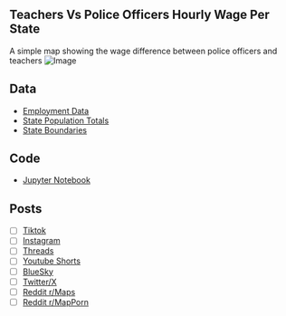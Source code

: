 ##  Teachers Vs Police Officers Hourly Wage Per State
A simple map showing the wage difference between police officers and teachers
![Image](https://drive.google.com/uc?export=view&id=)

## Data
* [Employment Data](https://www.bls.gov/oes/current/oessrcst.htm)
* [State Population Totals](https://www.census.gov/data/tables/time-series/demo/popest/2020s-state-total.html)
* [State Boundaries](https://www.census.gov/geographies/mapping-files/time-series/geo/carto-boundary-file.html)

## Code
* [Jupyter Notebook](FormatData.ipynb)

## Posts
- [ ] [Tiktok]()
- [ ] [Instagram]()
- [ ] [Threads]()
- [ ] [Youtube Shorts]()
- [ ] [BlueSky]()
- [ ] [Twitter/X]()
- [ ] [Reddit r/Maps]()
- [ ] [Reddit r/MapPorn]()
